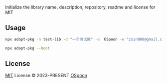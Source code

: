 
Initialize the library name, description, repository, readme and license for MIT

## Usage

```bash
npx adapt-pkg -n test-lib -d "一个测试库" -a  OSpoon -e "zxin088@gmail.com"
```

```bash
npx adapt-pkg --boot
```

## License

[MIT](./LICENSE) License © 2023-PRESENT [OSpoon](https://github.com/OSpoon)
